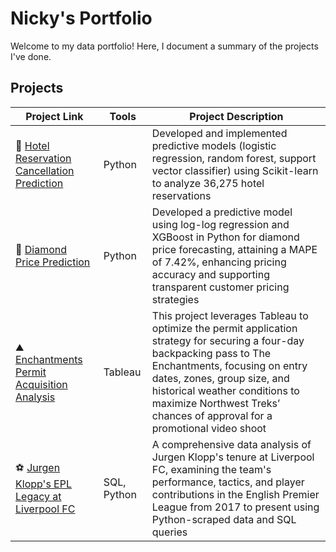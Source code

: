 # Nicky's Portfolio

Welcome to my data portfolio! Here, I document a summary of the projects I've done.

## Projects

| Project Link | Tools | Project Description | 
|---|---|---|
|🏨 [Hotel Reservation Cancellation Prediction](https://github.com/nickyongth/Hotel-Reservation-Cancellation-Prediction) | Python | Developed and implemented predictive models (logistic regression, random forest, support vector classifier) using Scikit-learn to analyze 36,275 hotel reservations |
|🔷 [Diamond Price Prediction](https://github.com/nickyongth/Diamond-Price-Prediction) | Python | Developed a predictive model using log-log regression and XGBoost in Python for diamond price forecasting, attaining a MAPE of 7.42%, enhancing pricing accuracy and supporting transparent customer pricing strategies |
|⛰️ [Enchantments Permit Acquisition Analysis](https://github.com/nickyongth/Enchantments-Permit-Acquisition-Analysis-for-Northwest-Treks) | Tableau | This project leverages Tableau to optimize the permit application strategy for securing a four-day backpacking pass to The Enchantments, focusing on entry dates, zones, group size, and historical weather conditions to maximize Northwest Treks’ chances of approval for a promotional video shoot |
|⚽ [Jurgen Klopp's EPL Legacy at Liverpool FC](https://github.com/nickyongth/Jurgen-Klopp-Legacy-at-Liverpool-FC_EPL) | SQL, Python | A comprehensive data analysis of Jurgen Klopp's tenure at Liverpool FC, examining the team's performance, tactics, and player contributions in the English Premier League from 2017 to present using Python-scraped data and SQL queries |
